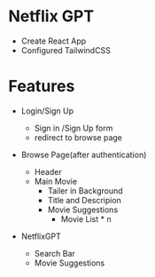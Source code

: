 # Netflix GPT
- Create React App
- Configured TailwindCSS



# Features
- Login/Sign Up
    - Sign in /Sign Up form
    - redirect to browse page

- Browse Page(after authentication)
    - Header
    - Main Movie
        - Tailer in Background
        - Title and Descripion
        - Movie Suggestions
            - Movie List * n

- NetflixGPT
    - Search Bar
    - Movie Suggestions